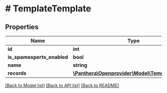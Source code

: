 # # TemplateTemplate

## Properties

Name | Type | Description | Notes
------------ | ------------- | ------------- | -------------
**id** | **int** |  | [optional]
**is_spamexperts_enabled** | **bool** |  | [optional]
**name** | **string** |  | [optional]
**records** | [**\Panthera\Openprovider\Model\TemplateRecord[]**](TemplateRecord.md) |  | [optional]

[[Back to Model list]](../../README.md#models) [[Back to API list]](../../README.md#endpoints) [[Back to README]](../../README.md)
